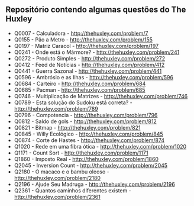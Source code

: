 ## Repositório contendo algumas questões do The Huxley

* Q0007  - Calculadora - http://thehuxley.com/problem/7
* Q0155  - Pão a Metro - http://thehuxley.com/problem/155
* Q0197  - Matriz Caracol - http://thehuxley.com/problem/197
* Q0241  - Onde está o Mármore? - http://thehuxley.com/problem/241
* Q0272  - Produto Simples - http://thehuxley.com/problem/272
* Q0412  - Feed de Notícias - http://thehuxley.com/problem/412
* Q0441  - Guerra Sazonal - http://thehuxley.com/problem/441
* Q0596  - Ambrósio e as Ilhas - http://thehuxley.com/problem/596
* Q0684  - Carteiro - http://thehuxley.com/problem/684
* Q0685  - Pacman - http://thehuxley.com/problem/685
* Q0746  - Multiplicação de Matrizes - http://thehuxley.com/problem/746
* Q0789  - Esta solução do Sudoku está correta? - http://thehuxley.com/problem/789
* Q0796  - Compotencia - http://thehuxley.com/problem/796
* Q0812  - Saldo de gols - http://thehuxley.com/problem/812
* Q0821  - Bitmap - http://thehuxley.com/problem/821
* Q0845  - Willy Ecológico - http://thehuxley.com/problem/845
* Q0874  - Corte de Hastes - http://thehuxley.com/problem/874
* Q1020  - Rede em uma fibra ótica - http://thehuxley.com/problem/1020
* Q1171  - Count Sort - http://thehuxley.com/problem/1171
* Q1860  - Imposto Real - http://thehuxley.com/problem/1860
* Q2045  - Inversion Count - http://thehuxley.com/problem/2045
* Q2180  - O macaco e o bambu oleoso - http://thehuxley.com/problem/2180
* Q2196  - Ajude Seu Madruga - http://thehuxley.com/problem/2196
* Q2361  - Quantos caminhos diferentes existem - http://thehuxley.com/problem/2361
